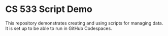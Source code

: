 # CS 533 Script Demo

This repository demonstrates creating and using scripts for managing data.
It is set up to be able to run in GitHub Codespaces.